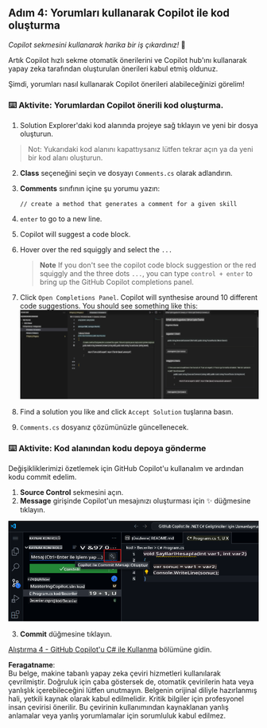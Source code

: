 ## Adım 4: Yorumları kullanarak Copilot ile kod oluşturma

_Copilot sekmesini kullanarak harika bir iş çıkardınız!_ 🎉

Artık Copilot hızlı sekme otomatik önerilerini ve Copilot hub'ını kullanarak yapay zeka tarafından oluşturulan önerileri kabul etmiş oldunuz.

Şimdi, yorumları nasıl kullanarak Copilot önerileri alabileceğinizi görelim!

### ⌨️ Aktivite: Yorumlardan Copilot önerili kod oluşturma.

1. Solution Explorer'daki kod alanında projeye sağ tıklayın ve yeni bir dosya oluşturun.

> Not: Yukarıdaki kod alanını kapattıysanız lütfen tekrar açın ya da yeni bir kod alanı oluşturun.

2. **Class** seçeneğini seçin ve dosyayı `Comments.cs` olarak adlandırın.
3. **Comments** sınıfının içine şu yorumu yazın:
   ```
   // create a method that generates a comment for a given skill
   ```
4. `enter` to go to a new line.
5. Copilot will suggest a code block.
6. Hover over the red squiggly and select the `...`

   > **Note**
   > If you don't see the copilot code block suggestion or the red squiggly and the three dots `...`, you can type `control + enter` to bring up the GitHub Copilot completions panel.

7. Click `Open Completions Panel`. Copilot will synthesise around 10 different code suggestions. You should see something like this:
   ![VS Code showing suggestions to a comment](../../../../translated_images/4-copilot-comment-0.6d733817584d7c65751a01a4f4bf7090f6ef3c6923baeb6d10f08b09eed81b1e.tr.png)
8. Find a solution you like and click `Accept Solution` tuşlarına basın.
9. `Comments.cs` dosyanız çözümünüzle güncellenecek.

### ⌨️ Aktivite: Kod alanından kodu depoya gönderme

Değişikliklerimizi özetlemek için GitHub Copilot'u kullanalım ve ardından kodu commit edelim.

1. **Source Control** sekmesini açın.
2. **Message** girişinde Copilot'un mesajınızı oluşturması için ✨ düğmesine tıklayın.

![Commit sekmesi Copilot ile mesaj oluşturmak için açık](../../../../translated_images/2-skills-commit.a21070faad74ea7fda9187f6f246c0dedc9bfc02d1c89dfe0554c9f0b28f2994.tr.png)

3. **Commit** düğmesine tıklayın.

[Alıştırma 4 - GitHub Copilot'u C# ile Kullanma](../../04-Using-GitHub-Copilot-with-CSharp/README.md) bölümüne gidin.

**Feragatname**:  
Bu belge, makine tabanlı yapay zeka çeviri hizmetleri kullanılarak çevrilmiştir. Doğruluk için çaba göstersek de, otomatik çevirilerin hata veya yanlışlık içerebileceğini lütfen unutmayın. Belgenin orijinal diliyle hazırlanmış hali, yetkili kaynak olarak kabul edilmelidir. Kritik bilgiler için profesyonel insan çevirisi önerilir. Bu çevirinin kullanımından kaynaklanan yanlış anlamalar veya yanlış yorumlamalar için sorumluluk kabul edilmez.